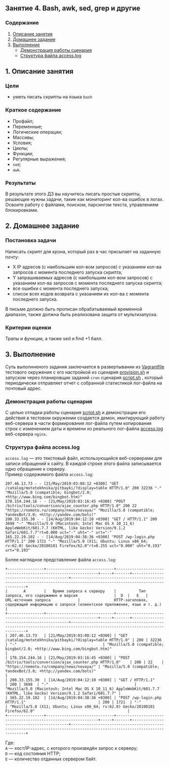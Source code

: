 ## Занятие 4. Bash, awk, sed, grep и другие
### Содержание
1. [Описание занятия](#description)  
2. [Домашнее задание](#homework)  
3. [Выполнение](#exec)  
    - [Демонстрация работы сценария](#demo)  
    - [Структура файла access.log](#access.log)  
 

## 1. Описание занятия <a name="description"></a>
### Цели
- уметь писать скрипты на языка `bash`

### Краткое содержание  
- Профайл;  
- Переменные;  
- Логические операции;  
- Массивы;  
- Условия;  
- Циклы;  
- Функции;  
- Регулярные выражения;  
- `sed`;  
- `awk`.  

### Результаты  
В результате этого ДЗ вы научитесь писать простые скрипты, решающие нужны задачи, такие как мониторинг кол-ва ошибок в логах.   Освоите работу с файлами, поиском, парсингом текста, управлением блокировками.

## 2. Домашнее задание  <a name="homework"></a>
### Постановка задачи  

Написать скрипт для крона, который раз в час присылает на заданную почту:
- X IP адресов (с наибольшим кол-вом запросов) с указанием кол-ва запросов c момента последнего запуска скрипта;  
- Y запрашиваемых адресов (с наибольшим кол-вом запросов) с указанием кол-ва запросов c момента последнего запуска скрипта;  
- все ошибки c момента последнего запуска;  
- список всех кодов возврата с указанием их кол-ва с момента последнего запуска.  

В письме должно быть прописан обрабатываемый временной диапазон, также должна быть реализована защита от мультизапуска.  

### Критерии оценки  
Трапы и функции, а также sed и find +1 балл.  

## 3. Выполнение <a name="exec"></a>  
Суть выполнненого задания заключается в развертывании из [Vagrantfile](https://github.com/che-a/OTUS_LinuxAdministrator/blob/master/lesson_04/Vagrantfile) тестового окружения с его настройкой из сценария [provision.sh](https://github.com/che-a/OTUS_LinuxAdministrator/blob/master/lesson_04/provision.sh) и запуском через планировщик заданий `cron` сценария [script.sh](https://github.com/che-a/OTUS_LinuxAdministrator/blob/master/lesson_04/script.sh) , который периодически отправляет отчет с собранной статистикой лог-файла на почтовый адрес.  

### Демонстрация работы сценария <a name="demo"></a>  
С целью отладки работы сценария [script.sh](https://github.com/che-a/OTUS_LinuxAdministrator/blob/master/lesson_04/script.sh) и демонстрации его действия в тестовом окружении создается демон, имитирующий работу веб-сервера в части формирования лог-файла путем копирования строк с изменением даты и времени из реального лог-файла [access.log](https://github.com/che-a/OTUS_LinuxAdministrator/blob/master/lesson_04/access.log) веб-сервера `nginx`.  

### Структура файла access.log  <a name="access.log"></a>  
`access.log` — это текстовый файл, использующийся веб-серверами для записи обращений к сайту. В каждой строке этого файла записывается одно обращение к серверу.  
Пример содержимого файла `access.log`:
```console
207.46.13.73 - - [21/May/2019:03:08:12 +0300] "GET /catalog/mototekhnika/pitbayki/?display=table HTTP/1.0" 200 32236 "-" "Mozilla/5.0 (compatible; bingbot/2.0; +http://www.bing.com/bingbot.htm)"
178.154.244.16 - - [21/May/2019:03:16:45 +0300] "POST /bitrix/tools/conversion/ajax_counter.php HTTP/1.0" 200 22 "https://nomoto.ru/company/news/novaya/" "Mozilla/5.0 (compatible; YandexBot/3.0; +http://yandex.com/bots)"
200.33.155.30 - - [14/Aug/2019:04:12:10 +0300] "GET / HTTP/1.1" 200 3698 "-" "Mozilla/5.0 (Macintosh; Intel Mac OS X 10_11_6) AppleWebKit/601.7.7 (KHTML, like Gecko) Version/9.1.2 Safari/601.7.7"rt=0.000 uct="-" uht="-" urt="-"
165.22.19.102 - - [14/Aug/2019:04:38:36 +0300] "POST /wp-login.php HTTP/1.1" 200 1721 "-" "Mozilla/5.0 (X11; Ubuntu; Linux x86_64; rv:62.0) Gecko/20100101 Firefox/62.0"rt=0.255 uct="0.000" uht="0.193" urt="0.193"
```
Более наглядное представление файла `access.log`:
```
+----------------+------------------------------+--------------------------------------------------------------+-----+-------+------------------------------------------+------------------------------------------------------------------------------------------------------------------------+
|       A        |   Время запроса к серверу    |          Тип запроса, его содержимое и версия                |  D  |   E   |          URL-источник запроса            |               HTTP-заголовок, содержащий информацию о запросе (клиентское приложение, язык и т. д.)                    |
+----------------+------------------------------+--------------------------------------------------------------+-----+-------+------------------------------------------+------------------------------------------------------------------------------------------------------------------------+
| 207.46.13.73   | [21/May/2019:03:08:12 +0300] | "GET /catalog/mototekhnika/pitbayki/?display=table HTTP/1.0" | 200 | 32236 | "-"                                      | "Mozilla/5.0 (compatible; bingbot/2.0; +http://www.bing.com/bingbot.htm)"                                              |
| 178.154.244.16 | [21/May/2019:03:16:45 +0300] | "POST /bitrix/tools/conversion/ajax_counter.php HTTP/1.0"    | 200 | 22    | "https://nomoto.ru/company/news/novaya/" | "Mozilla/5.0 (compatible; YandexBot/3.0; +http://yandex.com/bots)"                                                     |
| 200.33.155.30  | [14/Aug/2019:04:12:10 +0300] | "GET / HTTP/1.1"                                             | 200 | 3698  | "-"                                      | "Mozilla/5.0 (Macintosh; Intel Mac OS X 10_11_6) AppleWebKit/601.7.7 (KHTML, like Gecko) Version/9.1.2 Safari/601.7.7" |
| 165.22.19.102  | [14/Aug/2019:04:38:36 +0300] | "POST /wp-login.php HTTP/1.1"                                | 200 | 1721  | "-"                                      | "Mozilla/5.0 (X11; Ubuntu; Linux x86_64; rv:62.0) Gecko/20100101 Firefox/62.0"                                         |
+----------------+------------------------------+--------------------------------------------------------------+-----+-------+------------------------------------------+------------------------------------------------------------------------------------------------------------------------+
```
Где:  
`A` — хост/IP-адрес, с которого произведён запрос к серверу;  
`D` — код состояния HTTP;  
`E` — количество отданных сервером байт.  


